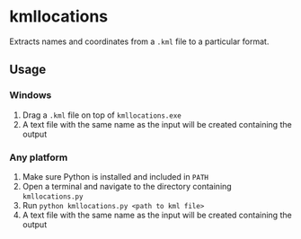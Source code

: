 # kmllocations

Extracts names and coordinates from a `.kml` file to a particular format.

## Usage
### Windows
1. Drag a `.kml` file on top of `kmllocations.exe`
2. A text file with the same name as the input will be created containing the output

### Any platform
1. Make sure Python is installed and included in `PATH`
2. Open a terminal and navigate to the directory containing `kmllocations.py`
3. Run `python kmllocations.py <path to kml file>`
4. A text file with the same name as the input will be created containing the output
